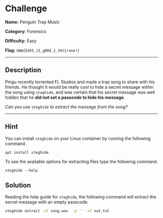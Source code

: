 # Challenge

**Name:** Penguin Trap Music

**Category:** Forensics

**Difficulty:** Easy

**Flag:** `UWA{b455_i5_g00d_2_34t1!one!}`

---

## Description

Pingu recently torrented FL Studios and made a trap song to share with his friends. He thought it would be really cool to hide a secret message within the song using `steghide`, and was certain that his secret message was well hidden that he **did not set a passcode to hide his message**.

*Can you use `steghide` to extract the message from the song?*

---
## Hint

You can install `steghide` on your Linux container by running the following command.

```
apt install steghide
```

To see the available options for extracting files type the following command.

```
steghide --help
```

## Solution

Reading the help guide for `steghide`, the following command will extract the secret message with an empty passcode.

```bash
steghide extract -sf song.wav  -p '' -xf out.txt
```
